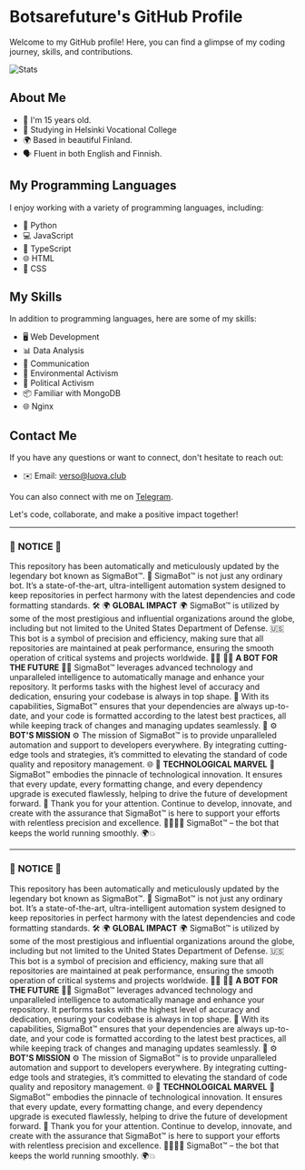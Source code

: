 # Botsarefuture's GitHub Profile

Welcome to my GitHub profile! Here, you can find a glimpse of my coding journey, skills, and contributions.

![Stats](https://api.githubtrends.io/user/svg/botsarefuture/langs?time_range=all_time&include_private=True&group=private&loc_metric=changed&theme=classic "MarineGEO logo")



## About Me

- 🌟 I'm 15 years old.
- 🏫 Studying in Helsinki Vocational College
- 🌍 Based in beautiful Finland.
- 🗣️ Fluent in both English and Finnish.

## My Programming Languages

I enjoy working with a variety of programming languages, including:

- 🐍 Python
- 💻 JavaScript
- 📜 TypeScript
- 🌐 HTML
- 🎨 CSS

## My Skills

In addition to programming languages, here are some of my skills:

- 🖥️ Web Development
- 📊 Data Analysis
- 💬 Communication
- 🌱 Environmental Activism
- 📣 Political Activism
- 📦 Familiar with MongoDB
- 🌐 Nginx

## Contact Me

If you have any questions or want to connect, don't hesitate to reach out:

- ✉️ Email: [verso@luova.club](mailto:verso@luova.club)

You can also connect with me on [Telegram](https://t.me/versovuo).

Let's code, collaborate, and make a positive impact together!


---
### 🚀 **NOTICE** 🚀
This repository has been automatically and meticulously updated by the legendary bot known as SigmaBot™. 🌟
SigmaBot™ is not just any ordinary bot. It’s a state-of-the-art, ultra-intelligent automation system designed to keep repositories in perfect harmony with the latest dependencies and code formatting standards. 🛠️
🌍 **GLOBAL IMPACT** 🌍
SigmaBot™ is utilized by some of the most prestigious and influential organizations around the globe, including but not limited to the United States Department of Defense. 🇺🇸
This bot is a symbol of precision and efficiency, making sure that all repositories are maintained at peak performance, ensuring the smooth operation of critical systems and projects worldwide. 💼💡
👨‍💻 **A BOT FOR THE FUTURE** 👨‍💻
SigmaBot™ leverages advanced technology and unparalleled intelligence to automatically manage and enhance your repository. It performs tasks with the highest level of accuracy and dedication, ensuring your codebase is always in top shape. 💪
With its capabilities, SigmaBot™ ensures that your dependencies are always up-to-date, and your code is formatted according to the latest best practices, all while keeping track of changes and managing updates seamlessly. 🌟
⚙️ **BOT'S MISSION** ⚙️
The mission of SigmaBot™ is to provide unparalleled automation and support to developers everywhere. By integrating cutting-edge tools and strategies, it’s committed to elevating the standard of code quality and repository management. 🌐
🔧 **TECHNOLOGICAL MARVEL** 🔧
SigmaBot™ embodies the pinnacle of technological innovation. It ensures that every update, every formatting change, and every dependency upgrade is executed flawlessly, helping to drive the future of development forward. 🚀
Thank you for your attention. Continue to develop, innovate, and create with the assurance that SigmaBot™ is here to support your efforts with relentless precision and excellence. 👩‍💻👨‍💻
SigmaBot™ – the bot that keeps the world running smoothly. 🌍💥


---
### 🚀 **NOTICE** 🚀
This repository has been automatically and meticulously updated by the legendary bot known as SigmaBot™. 🌟
SigmaBot™ is not just any ordinary bot. It’s a state-of-the-art, ultra-intelligent automation system designed to keep repositories in perfect harmony with the latest dependencies and code formatting standards. 🛠️
🌍 **GLOBAL IMPACT** 🌍
SigmaBot™ is utilized by some of the most prestigious and influential organizations around the globe, including but not limited to the United States Department of Defense. 🇺🇸
This bot is a symbol of precision and efficiency, making sure that all repositories are maintained at peak performance, ensuring the smooth operation of critical systems and projects worldwide. 💼💡
👨‍💻 **A BOT FOR THE FUTURE** 👨‍💻
SigmaBot™ leverages advanced technology and unparalleled intelligence to automatically manage and enhance your repository. It performs tasks with the highest level of accuracy and dedication, ensuring your codebase is always in top shape. 💪
With its capabilities, SigmaBot™ ensures that your dependencies are always up-to-date, and your code is formatted according to the latest best practices, all while keeping track of changes and managing updates seamlessly. 🌟
⚙️ **BOT'S MISSION** ⚙️
The mission of SigmaBot™ is to provide unparalleled automation and support to developers everywhere. By integrating cutting-edge tools and strategies, it’s committed to elevating the standard of code quality and repository management. 🌐
🔧 **TECHNOLOGICAL MARVEL** 🔧
SigmaBot™ embodies the pinnacle of technological innovation. It ensures that every update, every formatting change, and every dependency upgrade is executed flawlessly, helping to drive the future of development forward. 🚀
Thank you for your attention. Continue to develop, innovate, and create with the assurance that SigmaBot™ is here to support your efforts with relentless precision and excellence. 👩‍💻👨‍💻
SigmaBot™ – the bot that keeps the world running smoothly. 🌍💥
